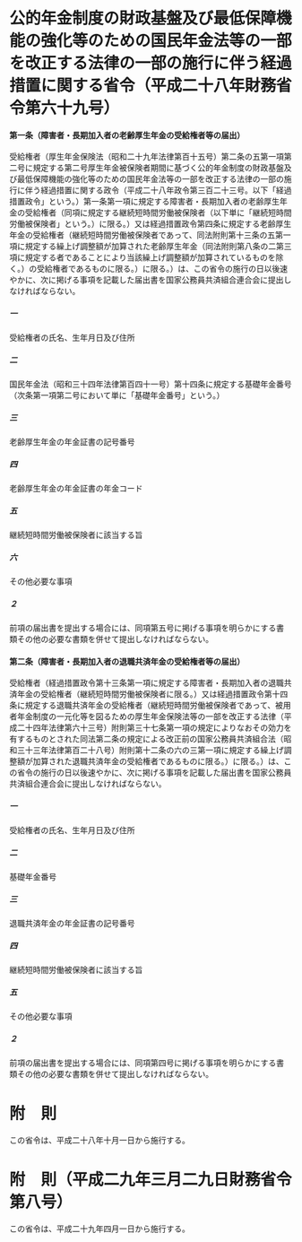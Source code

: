# 公的年金制度の財政基盤及び最低保障機能の強化等のための国民年金法等の一部を改正する法律の一部の施行に伴う経過措置に関する省令（平成二十八年財務省令第六十九号）
#### 第一条（障害者・長期加入者の老齢厚生年金の受給権者等の届出）
受給権者（厚生年金保険法（昭和二十九年法律第百十五号）第二条の五第一項第二号に規定する第二号厚生年金被保険者期間に基づく公的年金制度の財政基盤及び最低保障機能の強化等のための国民年金法等の一部を改正する法律の一部の施行に伴う経過措置に関する政令（平成二十八年政令第三百二十三号。以下「経過措置政令」という。）第一条第一項に規定する障害者・長期加入者の老齢厚生年金の受給権者（同項に規定する継続短時間労働被保険者（以下単に「継続短時間労働被保険者」という。）に限る。）又は経過措置政令第四条に規定する老齢厚生年金の受給権者（継続短時間労働被保険者であって、同法附則第十三条の五第一項に規定する繰上げ調整額が加算された老齢厚生年金（同法附則第八条の二第三項に規定する者であることにより当該繰上げ調整額が加算されているものを除く。）の受給権者であるものに限る。）に限る。）は、この省令の施行の日以後速やかに、次に掲げる事項を記載した届出書を国家公務員共済組合連合会に提出しなければならない。
##### 一
受給権者の氏名、生年月日及び住所
##### 二
国民年金法（昭和三十四年法律第百四十一号）第十四条に規定する基礎年金番号（次条第一項第二号において単に「基礎年金番号」という。）
##### 三
老齢厚生年金の年金証書の記号番号
##### 四
老齢厚生年金の年金証書の年金コード
##### 五
継続短時間労働被保険者に該当する旨
##### 六
その他必要な事項
##### ２
前項の届出書を提出する場合には、同項第五号に掲げる事項を明らかにする書類その他の必要な書類を併せて提出しなければならない。
#### 第二条（障害者・長期加入者の退職共済年金の受給権者等の届出）
受給権者（経過措置政令第十三条第一項に規定する障害者・長期加入者の退職共済年金の受給権者（継続短時間労働被保険者に限る。）又は経過措置政令第十四条に規定する退職共済年金の受給権者（継続短時間労働被保険者であって、被用者年金制度の一元化等を図るための厚生年金保険法等の一部を改正する法律（平成二十四年法律第六十三号）附則第三十七条第一項の規定によりなおその効力を有するものとされた同法第二条の規定による改正前の国家公務員共済組合法（昭和三十三年法律第百二十八号）附則第十二条の六の三第一項に規定する繰上げ調整額が加算された退職共済年金の受給権者であるものに限る。）に限る。）は、この省令の施行の日以後速やかに、次に掲げる事項を記載した届出書を国家公務員共済組合連合会に提出しなければならない。
##### 一
受給権者の氏名、生年月日及び住所
##### 二
基礎年金番号
##### 三
退職共済年金の年金証書の記号番号
##### 四
継続短時間労働被保険者に該当する旨
##### 五
その他必要な事項
##### ２
前項の届出書を提出する場合には、同項第四号に掲げる事項を明らかにする書類その他の必要な書類を併せて提出しなければならない。
# 附　則
この省令は、平成二十八年十月一日から施行する。
# 附　則（平成二九年三月二九日財務省令第八号）
この省令は、平成二十九年四月一日から施行する。
